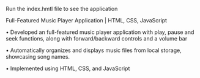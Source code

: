 Run the index.hmtl file to see the application

Full-Featured Music Player Application  |  HTML, CSS, JavaScript

 • Developed an full-featured music player application with play, pause and seek functions, along with forward/backward controls and a volume bar
 
 • Automatically organizes and displays music files from local storage, showcasing song names.
 
 • Implemented using HTML, CSS, and JavaScript
